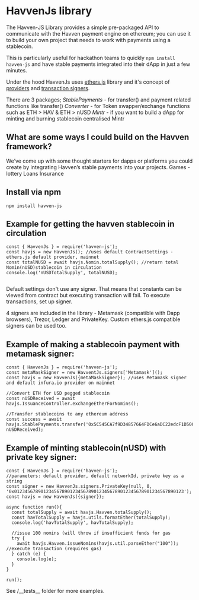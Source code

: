 HavvenJs library
========

The Havven-JS Library provides a simple pre-packaged API to communicate with the Havven payment engine on ethereum; you can use it to build your own project that needs to work with payments using a stablecoin.

This is particularly useful for hackathon teams to quickly `npm install havven-js` and have stable payments integrated into their dApp in just a few minutes.


Under the hood HavvenJs uses [ethers.js](https://github.com/ethers-io/ethers.js/) library and it's concept of [providers](https://docs.ethers.io/ethers.js/html/api-providers.html) and [transaction signers](https://docs.ethers.io/ethers.js/html/api-contract.html#custom-signer).

There are 3 packages;
*StablePayments* - for transfer() and payment related functions like transfer()
*Converter* - for Token swapper/exchange functions such as ETH > HAV & ETH > nUSD
*Mintr*  - if you want to build a dApp for minting and burning stablecoin centralised Mintr

What are some ways I could build on the Havven framework? 
----
We’ve come up with some thought starters for dapps or platforms you could create by integrating Havven’s stable payments into your projects.
Games - lottery
Loans
Insurance


Install via npm
----
`npm install havven-js`

Example for getting the havven stablecoin in circulation
------
````
const { HavvenJs } = require('havven-js');
const havjs = new HavvenJs(); //uses default ContractSettings - ethers.js default provider, mainnet
const totalNUSD = await havjs.Nomin.totalSupply(); //return total Nomin(nUSD)stablecoin in circulation
console.log('nUSDTotalSupply', totalNUSD);
   
````

Default settings don't use any signer. That means that constants can be viewed from contract but executing transaction will fail.
To execute transactions, set up signer.

4 signers are included in the library - Metamask (compatible with Dapp browsers), Trezor, Ledger and PrivateKey.
Custom ethers.js compatible signers can be used too.

 Example of making a stablecoin payment with metamask signer:
------
````
const { HavvenJs } = require('havven-js');
const metaMaskSigner = new HavventJs.signers['Metamask']();
const havjs = new HavvenJs({metaMaskSigner}); //uses Metamask signer and default infura.io provider on mainnet

//Convert ETH for USD pegged stablecoin
const nUSDReceived = await havjs.IssuanceController.exchangeEtherForNomins(); 

//Transfer stablecoins to any ethereum address
const success = await havjs.StablePayments.transfer('0x5C545CA7f9D34857664FDCe6aDC22edcF1D5061f', nUSDReceived); 
````

Example of minting stablecoin(nUSD) with private key signer:
------
````
const { HavvenJs } = require('havven-js');
//parameters: default provider, default networkId, private key as a string
const signer = new HavvenJs.signers.PrivateKey(null, 0, '0x0123456789012345678901234567890123456789012345678901234567890123');
const havjs = new HavvenJs({signer});

async function run(){
  const totalSupply = await havjs.Havven.totalSupply();
  const havTotalSupply = havjs.utils.formatEther(totalSupply);
  console.log('havTotalSupply', havTotalSupply);
  
  //issue 100 nomins (will throw if insufficient funds for gas
  try {
    await havjs.Havven.issueNomins(havjs.util.parseEther("100")); //execute transaction (requires gas)
  } catch (e) {
    console.log(e);
  }
}

run();
````

See /\_\_tests__  folder for more examples.

